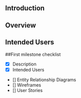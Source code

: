 ## Introduction


## Overview

## Intended Users
##First milestone checklist
* [X] Description
* [X] Intended Users
* [] Entity Relationship Diagrams
* [] Wireframes
* [] User Stories




